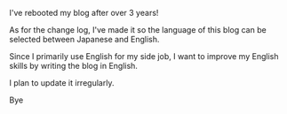 I've rebooted my blog after over 3 years!

As for the change log, I've made it so the language of this blog can be selected between Japanese and English.

Since I primarily use English for my side job, I want to improve my English skills by writing the blog in English.

I plan to update it irregularly.

Bye
